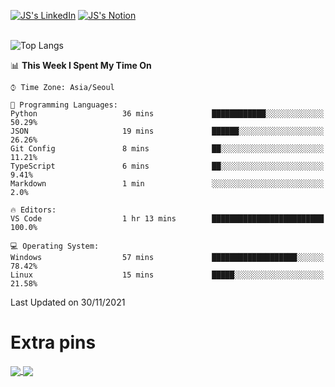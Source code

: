 
[![JS's LinkedIn](https://img.shields.io/badge/LinkedIn-blue?style=for-the-badge&logo=linkedin)](https://www.linkedin.com/in/jaeseung-lee-5a2a32139/) 
[![JS's Notion](https://img.shields.io/badge/Notion-black?style=for-the-badge&logo=notion)](https://bit.ly/ljswiki1) <br><br>
<!-- ![JS's GitHub stats](https://github-readme-stats-lemon-five.vercel.app/api?username=tkxkd0159&hide=contribs,prs,stars,issues&show_icons=true&theme=react&include_all_commits=true)   -->
![Top Langs](https://github-readme-stats-lemon-five.vercel.app/api/top-langs/?username=tkxkd0159&layout=compact&hide=jupyter%20notebook,scss,html,css&langs_count=10)  


<!--START_SECTION:waka-->
📊 **This Week I Spent My Time On** 

```text
⌚︎ Time Zone: Asia/Seoul

💬 Programming Languages: 
Python                   36 mins             ████████████░░░░░░░░░░░░░   50.29% 
JSON                     19 mins             ██████░░░░░░░░░░░░░░░░░░░   26.26% 
Git Config               8 mins              ██░░░░░░░░░░░░░░░░░░░░░░░   11.21% 
TypeScript               6 mins              ██░░░░░░░░░░░░░░░░░░░░░░░   9.41% 
Markdown                 1 min               ░░░░░░░░░░░░░░░░░░░░░░░░░   2.0%

🔥 Editors: 
VS Code                  1 hr 13 mins        █████████████████████████   100.0%

💻 Operating System: 
Windows                  57 mins             ███████████████████░░░░░░   78.42% 
Linux                    15 mins             █████░░░░░░░░░░░░░░░░░░░░   21.58%

```


 Last Updated on 30/11/2021
<!--END_SECTION:waka-->

# Extra pins
<a href="https://github.com/tkxkd0159/go-chain">
  <img align="center" src="https://github-readme-stats-lemon-five.vercel.app/api/pin/?username=tkxkd0159&repo=go-chain&theme=react" />
</a>
<a href="https://github.com/tkxkd0159/dsalgo">
  <img align="center" src="https://github-readme-stats-lemon-five.vercel.app/api/pin/?username=tkxkd0159&repo=dsalgo&theme=react" />
</a>

<!---
- 🔭 I’m currently working on ...
- 🌱 I’m currently learning blockchain and distributed network
- 👯 I’m looking to collaborate on ...
- 🤔 I’m looking for help with ...
- 💬 Ask me about ...
- 📫 How to reach me: ...
- 😄 Pronouns: ...
- ⚡ Fun fact: ...
-->
